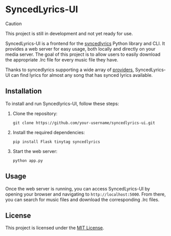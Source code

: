 # SyncedLyrics-UI

> [!CAUTION]
> This project is still in development and not yet ready for use.

SyncedLyrics-UI is a frontend for the [syncedlyrics](https://github.com/moehmeni/syncedlyrics) Python library and CLI.
It provides a web server for easy usage, both locally and directly on your media server.
The goal of this project is to allow users to easily download the appropriate .lrc file for every music file they have.

Thanks to syncedlyrics supporting a wide array of [providers](https://github.com/moehmeni/syncedlyrics?tab=readme-ov-file#providers),
SyncedLyrics-UI can find lyrics for almost any song that has synced lyrics available.

## Installation

To install and run Syncedlyrics-UI, follow these steps:

1. Clone the repository:

    ```shell
    git clone https://github.com/your-username/syncedlyrics-ui.git
    ```

2. Install the required dependencies:

    ```shell
    pip install Flask tinytag syncedlyrics
    ```

3. Start the web server:

    ```shell
    python app.py
    ```

## Usage

Once the web server is running, you can access SyncedLyrics-UI by opening your browser and navigating to `http://localhost:5000`.
From there, you can search for music files and download the corresponding .lrc files.

## License

This project is licensed under the [MIT License](LICENSE).
